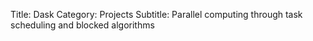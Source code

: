 Title: Dask
Category: Projects
Subtitle: Parallel computing through task scheduling and blocked algorithms

